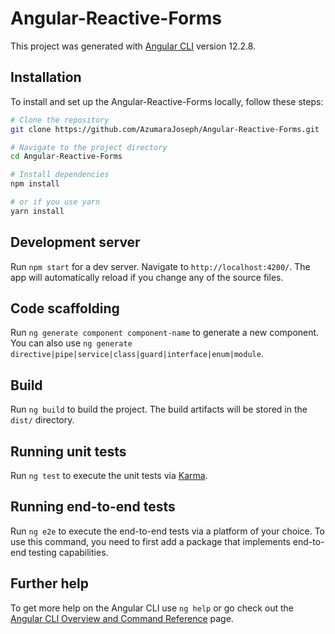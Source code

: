 # Angular-Reactive-Forms
This project was generated with [Angular CLI](https://github.com/angular/angular-cli) version 12.2.8.

## Installation
To install and set up the Angular-Reactive-Forms locally, follow these steps:

```bash
# Clone the repository
git clone https://github.com/AzumaraJoseph/Angular-Reactive-Forms.git

# Navigate to the project directory
cd Angular-Reactive-Forms

# Install dependencies
npm install

# or if you use yarn
yarn install

```

## Development server

Run `npm start` for a dev server. Navigate to `http://localhost:4200/`. The app will automatically reload if you change any of the source files.

## Code scaffolding

Run `ng generate component component-name` to generate a new component. You can also use `ng generate directive|pipe|service|class|guard|interface|enum|module`.

## Build
Run `ng build` to build the project. The build artifacts will be stored in the `dist/` directory.

## Running unit tests
Run `ng test` to execute the unit tests via [Karma](https://karma-runner.github.io).

## Running end-to-end tests
Run `ng e2e` to execute the end-to-end tests via a platform of your choice. To use this command, you need to first add a package that implements end-to-end testing capabilities.

## Further help
To get more help on the Angular CLI use `ng help` or go check out the [Angular CLI Overview and Command Reference](https://angular.io/cli) page.
